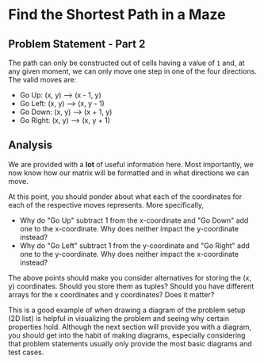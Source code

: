 # Find the Shortest Path in a Maze

## Problem Statement - Part 2

The path can only be constructed out of cells having a value of `1` and, at any given moment, we can only move one step in one of the four directions. The valid moves are:

* Go Up: (x, y) --> (x - 1, y)
* Go Left: (x, y) --> (x, y - 1)
* Go Down: (x, y) --> (x + 1, y)
* Go Right: (x, y) --> (x, y + 1)

## Analysis

We are provided with a **lot** of useful information here. Most importantly, we now know how our matrix will be formatted and in what directions we can move.

At this point, you should ponder about what each of the coordinates for each of the respective moves represents. More specifically,

* Why do "Go Up" subtract 1 from the x-coordinate and "Go Down" add one to the x-coordinate. Why does neither impact the y-coordinate instead?
* Why do "Go Left" subtract 1 from the y-coordinate and "Go Right" add one to the y-coordinate. Why does neither impact the x-coordinate instead?

The above points should make you consider alternatives for storing the (x, y) coordinates. Should you store them as tuples? Should you have different arrays for the x coordinates and y coordinates? Does it matter?

This is a good example of when drawing a diagram of the problem setup (2D list) is helpful in visualizing the problem and seeing why certain properties hold. Although the next section will provide you with a diagram, you should get into the habit of making diagrams, especially considering that problem statements usually only provide the most basic diagrams and test cases. 